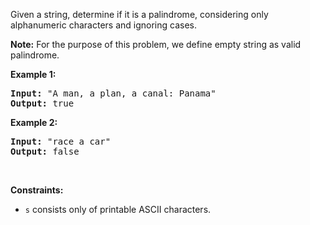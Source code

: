 <div><p>Given a string, determine if it is a palindrome, considering only alphanumeric characters and ignoring cases.</p>

<p><strong>Note:</strong>&nbsp;For the purpose of this problem, we define empty string as valid palindrome.</p>

<p><strong>Example 1:</strong></p>

<pre><strong>Input:</strong> "A man, a plan, a canal: Panama"
<strong>Output:</strong> true
</pre>

<p><strong>Example 2:</strong></p>

<pre><strong>Input:</strong> "race a car"
<strong>Output:</strong> false
</pre>

<p>&nbsp;</p>
<p><strong>Constraints:</strong></p>

<ul>
	<li><code>s</code> consists only of printable ASCII characters.</li>
</ul>
</div>
